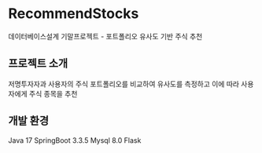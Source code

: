 # RecommendStocks
데이터베이스설계 기말프로젝트 - 포트폴리오 유사도 기반 주식 추천

## 프로젝트 소개
저명투자자과 사용자의 주식 포트폴리오를 비교하여 유사도를 측정하고 이에 따라 사용자에게 주식 종목을 추천

## 개발 환경
Java 17
SpringBoot 3.3.5
Mysql 8.0
Flask
